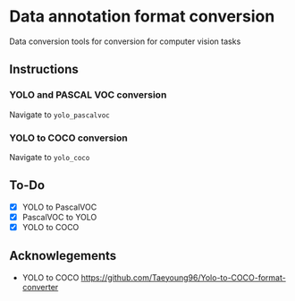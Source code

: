 # Data annotation format conversion

Data conversion tools for conversion for computer vision tasks

## Instructions

### YOLO and PASCAL VOC conversion

Navigate to `yolo_pascalvoc`

### YOLO to COCO conversion

Navigate to `yolo_coco`

## To-Do

- [x] YOLO to PascalVOC
- [x] PascalVOC to YOLO
- [x] YOLO to COCO

## Acknowlegements

- YOLO to COCO <https://github.com/Taeyoung96/Yolo-to-COCO-format-converter>
